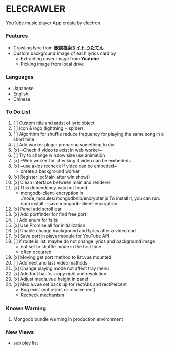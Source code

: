 # ELECRAWLER

YouTube music player App create by electron

### Features
* Crawling lyric from **[歌詞検索サイト うたてん](https://utaten.com/)**
* Custom background image of each lyrics card by
    * Extracting cover image from **Youtube**
    * Picking image from local drive 

### Languages
- Japanese
- English
- Chinese

### To Do List

1. [ ] Custom title and artist of lyric object
1. [ ] Icon & logo (lightning + spider) 
1. [ ] Algorithm for shuffle reduce frequency for playing the same song in a short time
1. [ ] Add worker plugin preparing something to do
1. [x] ~Check if video is exist in web worker~
1. [ ] Try to change window size use animation
1. [x] ~Web worker for checking if video can be embeded~
1. [x] ~use axios recheck if video can be embeded~
    * create a background worker
1. [x] Register ipcMain after win.show()
1. [x] Clean interface between main and renderer
1. [x] This dependency was not found
    * mongodb-client-encryption in ./node_modules/mongodb/lib/encrypter.js
    To install it, you can run: npm install --save mongodb-client-encryption
1. [x] Panel add scroll bar
1. [x] Add portfinder for find free port
1. [ ] Add enum for fs.ts
1. [x] Use Promise.all for initialization
1. [x] Unable change background and lyrics after a video end
1. [x] Save port in playermodule for YouTube API
1. [ ] if route is list, maybe do not change lyrics and background image
    * not set to shuffle mode in the first time
    * often occurred
1. [x] Moving get port method to list.vue mounted 
1. [ ] Add next and last video mathods
1. [x] Change playing mode not affect tray menu
1. [x] Add foot bar for copy right and resolution
1. [x] Adjust media.vue height in panel
1. [x] Media.vue set back up for rectAbs and rectPercent 
    * Bug exist (not reject or resolve rect)
    * Recheck mechanism
 
### Known Warning

1. Mongodb bundle warning in production environment

### New Views

* sub play list